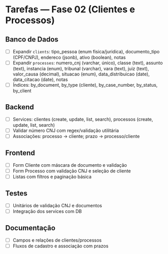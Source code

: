 # Tarefas — Fase 02 (Clientes e Processos)

## Banco de Dados
- [ ] Expandir `clients`: tipo_pessoa (enum fisica/juridica), documento_tipo (CPF/CNPJ), endereco (jsonb), ativo (boolean), notas
- [ ] Expandir `processes`: numero_cnj (varchar, único), classe (text), assunto (text), instancia (enum), tribunal (varchar), vara (text), juiz (text), valor_causa (decimal), situacao (enum), data_distribuicao (date), data_citacao (date), notas
- [ ] Índices: by_document, by_type (cliente), by_case_number, by_status, by_client

## Backend
- [ ] Services: clientes (create, update, list, search), processos (create, update, list, search)
- [ ] Validar número CNJ com regex/validação utilitária
- [ ] Associações: processo → cliente; prazo → processo/cliente

## Frontend
- [ ] Form Cliente com máscara de documento e validação
- [ ] Form Processo com validação CNJ e seleção de cliente
- [ ] Listas com filtros e paginação básica

## Testes
- [ ] Unitários de validação CNJ e documentos
- [ ] Integração dos services com DB

## Documentação
- [ ] Campos e relações de clientes/processos
- [ ] Fluxos de cadastro e associação com prazos